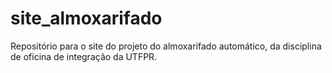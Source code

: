 # site_almoxarifado
Repositório para o site do projeto do almoxarifado automático, da disciplina de oficina de integração da UTFPR.
